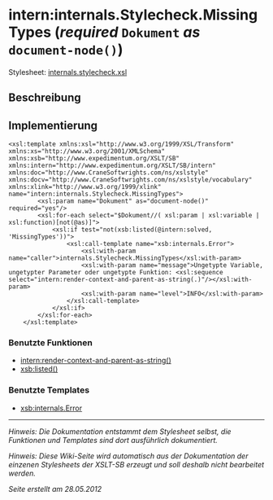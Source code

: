 # intern:internals.Stylecheck.MissingTypes (_required_ `Dokument` _as_ `document-node()`) #

Stylesheet: [internals.stylecheck.xsl](http://code.google.com/p/xslt-sb/source/browse/trunk/xslt-sb/internals.stylecheck.xsl)

## Beschreibung ##
## Implementierung ##
```
<xsl:template xmlns:xsl="http://www.w3.org/1999/XSL/Transform" xmlns:xs="http://www.w3.org/2001/XMLSchema" xmlns:xsb="http://www.expedimentum.org/XSLT/SB" xmlns:intern="http://www.expedimentum.org/XSLT/SB/intern" xmlns:doc="http://www.CraneSoftwrights.com/ns/xslstyle" xmlns:docv="http://www.CraneSoftwrights.com/ns/xslstyle/vocabulary" xmlns:xlink="http://www.w3.org/1999/xlink" name="intern:internals.Stylecheck.MissingTypes">
		<xsl:param name="Dokument" as="document-node()" required="yes"/>
		<xsl:for-each select="$Dokument//( xsl:param | xsl:variable | xsl:function)[not(@as)]">
			<xsl:if test="not(xsb:listed(@intern:solved, 'MissingTypes'))">
				<xsl:call-template name="xsb:internals.Error">
					<xsl:with-param name="caller">internals.Stylecheck.MissingTypes</xsl:with-param>
					<xsl:with-param name="message">Ungetypte Variable, ungetypter Parameter oder ungetypte Funktion: <xsl:sequence select="intern:render-context-and-parent-as-string(.)"/></xsl:with-param>
					<xsl:with-param name="level">INFO</xsl:with-param>
				</xsl:call-template>
			</xsl:if>
		</xsl:for-each>
	</xsl:template>
```

### Benutzte Funktionen ###
  * [intern:render-context-and-parent-as-string()](intern_render_context_and_parent_as_string.md)
  * [xsb:listed()](xsb_listed.md)

### Benutzte Templates ###
  * [xsb:internals.Error](xsb_internals_Error.md)


---


_Hinweis: Die Dokumentation entstammt dem Stylesheet selbst, die Funktionen und Templates sind dort ausführlich dokumentiert._

_Hinweis: Diese Wiki-Seite wird automatisch aus der Dokumentation der einzenen Stylesheets der XSLT-SB erzeugt und soll deshalb nicht bearbeitet werden._

_Seite erstellt am 28.05.2012_
